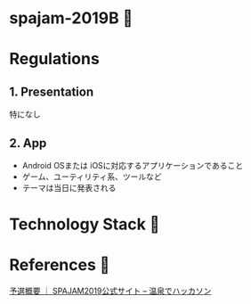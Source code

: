 # spajam-2019B 🚧

# Regulations
## 1. Presentation
特になし

## 2. App
- Android OSまたは iOSに対応するアプリケーションであること
- ゲーム、ユーティリティ系、ツールなど
- テーマは当日に発表される

# Technology Stack 🚧

# References 🚧
[予選概要 ｜ SPAJAM2019公式サイト – 温泉でハッカソン](https://spajam.jp/2019/entry/)
